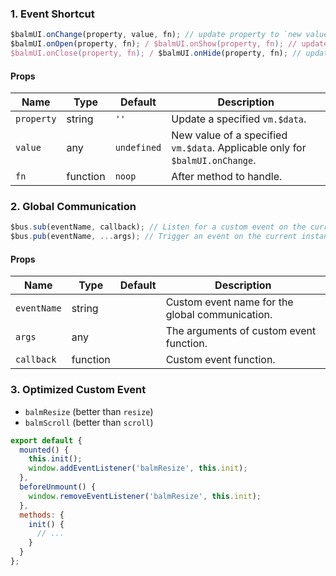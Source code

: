 ### 1. Event Shortcut

```js
$balmUI.onChange(property, value, fn); // update property to `new value`
$balmUI.onOpen(property, fn); / $balmUI.onShow(property, fn); // update property to `true`
$balmUI.onClose(property, fn); / $balmUI.onHide(property, fn); // update property to `false`
```

#### Props

| Name       | Type     | Default     | Description                                                                  |
| ---------- | -------- | ----------- | ---------------------------------------------------------------------------- |
| `property` | string   | `''`        | Update a specified `vm.$data`.                                               |
| `value`    | any      | `undefined` | New value of a specified `vm.$data`. Applicable only for `$balmUI.onChange`. |
| `fn`       | function | `noop`      | After method to handle.                                                      |

### 2. Global Communication

```js
$bus.sub(eventName, callback); // Listen for a custom event on the current vm.
$bus.pub(eventName, ...args); // Trigger an event on the current instance.
```

#### Props

| Name        | Type     | Default | Description                                     |
| ----------- | -------- | ------- | ----------------------------------------------- |
| `eventName` | string   |         | Custom event name for the global communication. |
| `args`      | any      |         | The arguments of custom event function.         |
| `callback`  | function |         | Custom event function.                          |

### 3. Optimized Custom Event

- `balmResize` (better than `resize`)
- `balmScroll` (better than `scroll`)

```js
export default {
  mounted() {
    this.init();
    window.addEventListener('balmResize', this.init);
  },
  beforeUnmount() {
    window.removeEventListener('balmResize', this.init);
  },
  methods: {
    init() {
      // ...
    }
  }
};
```
